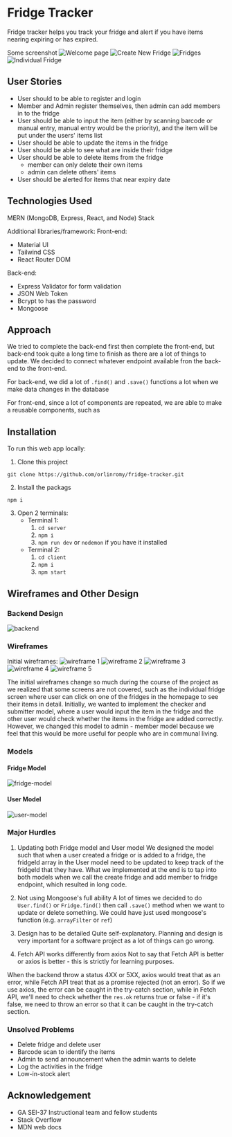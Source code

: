 # Fridge Tracker

Fridge tracker helps you track your fridge and alert if you have items nearing expiring or has expired.

Some screenshot
![Welcome page](readme_files/welcome.png)
![Create New Fridge](readme_files/create-new-fridge.png)
![Fridges](readme_files/fridges.png)
![Individual Fridge](readme_files/individual-fridge.png)

## User Stories

- User should to be able to register and login
- Member and Admin register themselves, then admin can add members in to the fridge
- User should be able to input the item (either by scanning barcode or manual entry, manual entry would be the priority), and the item will be put under the users' items list
- User should be able to update the items in the fridge
- User should be able to see what are inside their fridge
- User should be able to delete items from the fridge
  - member can only delete their own items
  - admin can delete others' items
- User should be alerted for items that near expiry date

## Technologies Used

MERN (MongoDB, Express, React, and Node) Stack

Additional libraries/framework:
Front-end:

- Material UI
- Tailwind CSS
- React Router DOM

Back-end:

- Express Validator for form validation
- JSON Web Token
- Bcrypt to has the password
- Mongoose

## Approach

We tried to complete the back-end first then complete the front-end, but back-end took quite a long time to finish as there are a lot of things to update. We decided to connect whatever endpoint available fron the back-end to the front-end.

For back-end, we did a lot of `.find()` and `.save()` functions a lot when we make data changes in the database

For front-end, since a lot of components are repeated, we are able to make a reusable components, such as

## Installation

To run this web app locally:

1. Clone this project

```
git clone https://github.com/orlinromy/fridge-tracker.git
```

2. Install the packags

```
npm i
```

3. Open 2 terminals:
   - Terminal 1:
     1. `cd server`
     2. `npm i`
     3. `npm run dev` or `nodemon` if you have it installed
   - Terminal 2:
     1. `cd client`
     2. `npm i`
     3. `npm start`

## Wireframes and Other Design

### Backend Design

![backend](readme_files/backend-design.png)

### Wireframes

Initial wireframes:
![wireframe 1](readme_files/wireframe01.jpg)
![wireframe 2](readme_files/wireframe02.PNG)
![wireframe 3](readme_files/wireframe03.jpg)
![wireframe 4](readme_files/wireframe04.PNG)
![wireframe 5](readme_files/wireframe05.jpg)

The initial wireframes change so much during the course of the project as we realized that some screens are not covered, such as the individual fridge screen where user can click on one of the fridges in the homepage to see their items in detail. Initially, we wanted to implement the checker and submitter model, where a user would input the item in the fridge and the other user would check whether the items in the fridge are added correctly. However, we changed this model to admin - member model because we feel that this would be more useful for people who are in communal living.

### Models

#### Fridge Model

![fridge-model](readme_files/fridge-model.png)

#### User Model

![user-model](readme_files/user-model.png)

### Major Hurdles

1. Updating both Fridge model and User model
   We designed the model such that when a user created a fridge or is added to a fridge, the fridgeId array in the User model need to be updated to keep track of the fridgeId that they have. What we implemented at the end is to tap into both models when we call the create fridge and add member to fridge endpoint, which resulted in long code.

2. Not using Mongoose's full ability
   A lot of times we decided to do `User.find()` or `Fridge.find()` then call `.save()` method when we want to update or delete something. We could have just used mongoose's function (e.g. `arrayFilter` or `ref`)

3. Design has to be detailed
   Quite self-explanatory. Planning and design is very important for a software project as a lot of things can go wrong.

4. Fetch API works differently from axios
   Not to say that Fetch API is better or axios is better - this is strictly for learning purposes.

When the backend throw a status 4XX or 5XX, axios would treat that as an error, while Fetch API treat that as a promise rejected (not an error). So if we use axios, the error can be caught in the try-catch section, while in Fetch API, we'll need to check whether the `res.ok` returns true or false - if it's false, we need to throw an error so that it can be caught in the try-catch section.

### Unsolved Problems

- Delete fridge and delete user
- Barcode scan to identify the items
- Admin to send announcement when the admin wants to delete
- Log the activities in the fridge
- Low-in-stock alert

## Acknowledgement

- GA SEI-37 Instructional team and fellow students
- Stack Overflow
- MDN web docs
